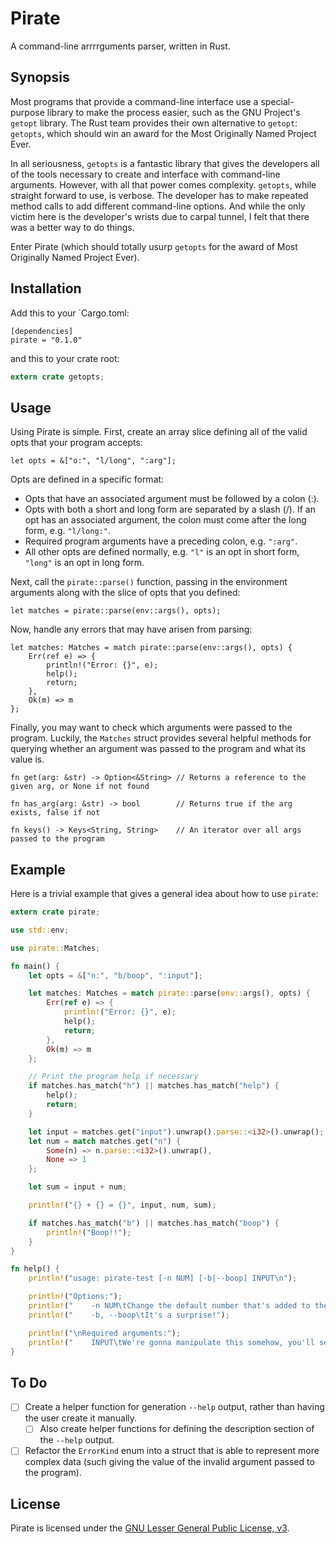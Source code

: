Pirate
======

A command-line arrrrguments parser, written in Rust.

Synopsis
--------

Most programs that provide a command-line interface use a special-purpose library to make the
process easier, such as the GNU Project's `getopt` library. The Rust team provides their own
alternative to `getopt`: `getopts`, which should win an award for the Most Originally Named Project
Ever.

In all seriousness, `getopts` is a fantastic library that gives the developers all of the tools
necessary to create and interface with command-line arguments. However, with all that power comes
complexity. `getopts`, while straight forward to use, is verbose. The developer has to make repeated
method calls to add different command-line options. And while the only victim here is the
developer's wrists due to carpal tunnel, I felt that there was a better way to do things.

Enter Pirate (which should totally usurp `getopts` for the award of Most Originally Named Project Ever).

Installation
------------

Add this to your `Cargo.toml:

```
[dependencies]
pirate = "0.1.0"
```

and this to your crate root:

```rust
extern crate getopts;
```

Usage
-----

Using Pirate is simple. First, create an array slice defining all of the valid opts that your
program accepts:

`let opts = &["o:", "l/long", ":arg"];`

Opts are defined in a specific format:

  * Opts that have an associated argument must be followed by a colon (:).
  * Opts with both a short and long form are separated by a slash (/). If an opt has an associated
    argument, the colon must come after the long form, e.g. `"l/long:"`.
  * Required program arguments have a preceding colon, e.g. `":arg"`.
  * All other opts are defined normally, e.g. `"l"` is an opt in short form, `"long"` is an opt in
    long form.

Next, call the `pirate::parse()` function, passing in the environment arguments along with the slice
of opts that you defined:

`let matches = pirate::parse(env::args(), opts);`

Now, handle any errors that may have arisen from parsing:

```
let matches: Matches = match pirate::parse(env::args(), opts) {
    Err(ref e) => {
        println!("Error: {}", e);
        help();
        return;
    },
    Ok(m) => m
};
```

Finally, you may want to check which arguments were passed to the program. Luckily, the `Matches`
struct provides several helpful methods for querying whether an argument was passed to the program
and what its value is.

```
fn get(arg: &str) -> Option<&String> // Returns a reference to the given arg, or None if not found

fn has_arg(arg: &str) -> bool        // Returns true if the arg exists, false if not

fn keys() -> Keys<String, String>    // An iterator over all args passed to the program
```

Example
-------

Here is a trivial example that gives a general idea about how to use `pirate`:

```rust
extern crate pirate;

use std::env;

use pirate::Matches;

fn main() {
    let opts = &["n:", "b/boop", ":input"];

    let matches: Matches = match pirate::parse(env::args(), opts) {
        Err(ref e) => {
            println!("Error: {}", e);
            help();
            return;
        },
        Ok(m) => m
    };

    // Print the program help if necessary
    if matches.has_match("h") || matches.has_match("help") {
        help();
        return;
    }

    let input = matches.get("input").unwrap().parse::<i32>().unwrap();
    let num = match matches.get("n") {
        Some(n) => n.parse::<i32>().unwrap(),
        None => 1
    };

    let sum = input + num; 

    println!("{} + {} = {}", input, num, sum); 

    if matches.has_match("b") || matches.has_match("boop") {
        println!("Boop!!");
    }
}

fn help() {
    println!("usage: pirate-test [-n NUM] [-b|--boop] INPUT\n");

    println!("Options:");
    println!("    -n NUM\tChange the default number that's added to the input");
    println!("    -b, --boop\tIt's a surprise!");

    println!("\nRequired arguments:");
    println!("    INPUT\tWe're gonna manipulate this somehow, you'll see!");
}
```

To Do
-----

- [ ] Create a helper function for generation `--help` output, rather than having the user create it
manually.
  - [ ] Also create helper functions for defining the description section of the `--help` output.
- [ ] Refactor the `ErrorKind` enum into a struct that is able to represent more complex data (such
  giving the value of the invalid argument passed to the program).

License
-------

Pirate is licensed under the [GNU Lesser General Public License, v3](https://www.gnu.org/licenses/lgpl.html).
